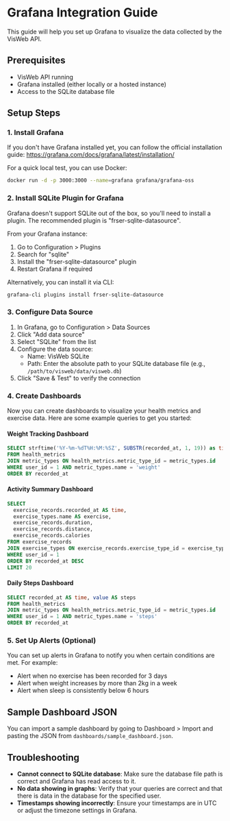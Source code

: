# Grafana Integration Guide

This guide will help you set up Grafana to visualize the data collected by the VisWeb API.

## Prerequisites

- VisWeb API running
- Grafana installed (either locally or a hosted instance)
- Access to the SQLite database file

## Setup Steps

### 1. Install Grafana

If you don't have Grafana installed yet, you can follow the official installation guide:
https://grafana.com/docs/grafana/latest/installation/

For a quick local test, you can use Docker:

```bash
docker run -d -p 3000:3000 --name=grafana grafana/grafana-oss
```

### 2. Install SQLite Plugin for Grafana

Grafana doesn't support SQLite out of the box, so you'll need to install a plugin. The recommended plugin is "frser-sqlite-datasource".

From your Grafana instance:

1. Go to Configuration > Plugins
2. Search for "sqlite"
3. Install the "frser-sqlite-datasource" plugin
4. Restart Grafana if required

Alternatively, you can install it via CLI:

```bash
grafana-cli plugins install frser-sqlite-datasource
```

### 3. Configure Data Source

1. In Grafana, go to Configuration > Data Sources
2. Click "Add data source"
3. Select "SQLite" from the list
4. Configure the data source:
   - Name: VisWeb SQLite
   - Path: Enter the absolute path to your SQLite database file (e.g., `/path/to/visweb/data/visweb.db`)
5. Click "Save & Test" to verify the connection

### 4. Create Dashboards

Now you can create dashboards to visualize your health metrics and exercise data. Here are some example queries to get you started:

#### Weight Tracking Dashboard

```sql
SELECT strftime('%Y-%m-%dT%H:%M:%SZ', SUBSTR(recorded_at, 1, 19)) as time, value
FROM health_metrics
JOIN metric_types ON health_metrics.metric_type_id = metric_types.id
WHERE user_id = 1 AND metric_types.name = 'weight'
ORDER BY recorded_at
```

#### Activity Summary Dashboard

```sql
SELECT 
  exercise_records.recorded_at AS time, 
  exercise_types.name AS exercise,
  exercise_records.duration,
  exercise_records.distance,
  exercise_records.calories
FROM exercise_records
JOIN exercise_types ON exercise_records.exercise_type_id = exercise_types.id
WHERE user_id = 1
ORDER BY recorded_at DESC
LIMIT 20
```

#### Daily Steps Dashboard

```sql
SELECT recorded_at AS time, value AS steps
FROM health_metrics
JOIN metric_types ON health_metrics.metric_type_id = metric_types.id
WHERE user_id = 1 AND metric_types.name = 'steps'
ORDER BY recorded_at
```

### 5. Set Up Alerts (Optional)

You can set up alerts in Grafana to notify you when certain conditions are met. For example:

- Alert when no exercise has been recorded for 3 days
- Alert when weight increases by more than 2kg in a week
- Alert when sleep is consistently below 6 hours

## Sample Dashboard JSON

You can import a sample dashboard by going to Dashboard > Import and pasting the JSON from `dashboards/sample_dashboard.json`.

## Troubleshooting

- **Cannot connect to SQLite database**: Make sure the database file path is correct and Grafana has read access to it.
- **No data showing in graphs**: Verify that your queries are correct and that there is data in the database for the specified user.
- **Timestamps showing incorrectly**: Ensure your timestamps are in UTC or adjust the timezone settings in Grafana.
